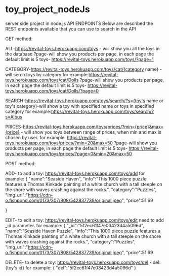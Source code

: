 # toy_project_nodeJs
server side project in node.js
API ENDPOINTS
Below are described the REST endpoints available that you can use to search in the API

GET method:

ALL-https://revital-toys.herokuapp.com/toys - wiil show you all the toys in the database
?page-will show you products per page, in each page the default limit is 5 toys- https://revital-toys.herokuapp.com/toys/?page=1

CATEGORY-https://revital-toys.herokuapp.com/toys/cat/{category name} - will serch toys by category
for example:https://revital-toys.herokuapp.com/toys/cat/Dolls
?page-will show you products per page, in each page the default limit is 5 toys- https://revital-toys.herokuapp.com/toys/cat/Dolls/?page=0

SEARCH-https://revital-toys.herokuapp.com/toys/search/?s={toy's name or toy's category)-will show a toy with specified name or toys in specified category
for example:https://revital-toys.herokuapp.com/toys/search/?s=Albus

PRICES-https://revital-toys.herokuapp.com/toys/prices/?min={price}&max={price} - will show you toys between range of prices, when min and max is chosen by user.
for example: https://revital-toys.herokuapp.com/toys/prices/?min=20&max=50
?page-will show you products per page, in each page the default limit is 5 toys- https://revital-toys.herokuapp.com/toys/prices/?page=0&min=20&max=50

POST method:

ADD- to add a toy: https://revital-toys.herokuapp.com/toys/add
for example:
{
    "name":"Seaside Haven",
    "info":"This 1000 piece puzzle features a Thomas Kinkade painting of a white church with a tall steeple on the shore with waves crashing against the rocks.",
    "category":"Puzzles",
    "img_url":"https://cdn-o.fishpond.com/0173/307/808/542837739/original.jpeg",
    "price":51.69

}

EDIT- to edit a toy: https://revital-toys.herokuapp.com/toys/edit
need to add _id parameter.
for example:
{
    "_id":"5f2ec61f47e03423d4a5096d",
    "name":"Seaside Haven Puzzle",
    "info":"This 1000 piece puzzle features a Thomas Kinkade painting of a white church with a tall steeple on the shore with waves crashing against the rocks.",
    "category":"Puzzles",
    "img_url":"https://cdn-o.fishpond.com/0173/307/808/542837739/original.jpeg",
    "price":51.69


DELETE- to delete a toy: https://revital-toys.herokuapp.com/toys/del - del:{toy's id}
for example:
{
    "del":"5f2ec61f47e03423d4a5096d"
}

